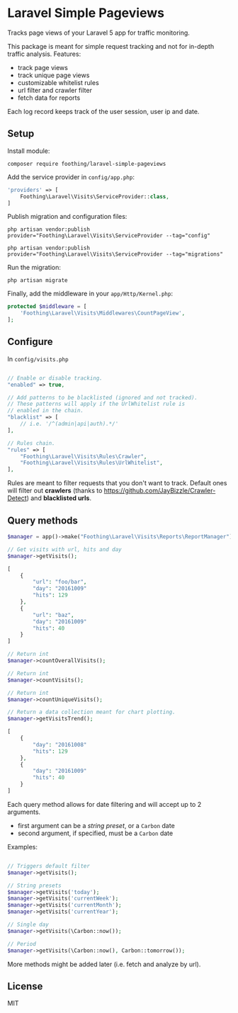 # Laravel Simple Pageviews

Tracks page views of your Laravel 5 app for traffic monitoring.

This package is meant for simple request tracking
and not for in-depth traffic analysis. Features:

- track page views
- track unique page views
- customizable whitelist rules
- url filter and crawler filter
- fetch data for reports

Each log record keeps track of the user session, user ip and date.

## Setup

Install module:

`composer require foothing/laravel-simple-pageviews`

Add the service provider in `config/app.php`:

```php
'providers' => [
	Foothing\Laravel\Visits\ServiceProvider::class,
]
```

Publish migration and configuration files:

`php artisan vendor:publish provider="Foothing\Laravel\Visits\ServiceProvider --tag="config"`

`php artisan vendor:publish provider="Foothing\Laravel\Visits\ServiceProvider --tag="migrations"`

Run the migration:

`php artisan migrate`

Finally, add the middleware in your `app/Http/Kernel.php`:

```php
protected $middleware = [
	'Foothing\Laravel\Visits\Middlewares\CountPageView',
];
```

## Configure

In `config/visits.php`

```php

// Enable or disable tracking.
"enabled" => true,

// Add patterns to be blacklisted (ignored and not tracked).
// These patterns will apply if the UrlWhitelist rule is
// enabled in the chain.
"blacklist" => [
    // i.e. '/^(admin|api|auth).*/'
],

// Rules chain.
"rules" => [
    "Foothing\Laravel\Visits\Rules\Crawler",
    "Foothing\Laravel\Visits\Rules\UrlWhitelist",
],

```

Rules are meant to filter requests that you don't want to track.
Default ones will filter out **crawlers** (thanks to https://github.com/JayBizzle/Crawler-Detect)
and **blacklisted urls**.

## Query methods
```php
$manager = app()->make("Foothing\Laravel\Visits\Reports\ReportManager");

// Get visits with url, hits and day
$manager->getVisits();

[
	{
		"url": "foo/bar",
		"day": "20161009"
		"hits": 129
	},
	{
		"url": "baz",
		"day": "20161009"
		"hits": 40
	}
]

// Return int
$manager->countOverallVisits();

// Return int
$manager->countVisits();

// Return int
$manager->countUniqueVisits();

// Return a data collection meant for chart plotting.
$manager->getVisitsTrend();

[
	{
		"day": "20161008"
		"hits": 129
	},
	{
		"day": "20161009"
		"hits": 40
	}
]
```

Each query method allows for date filtering and will
accept up to 2 arguments.

- first argument can be a *string preset*, or a `Carbon` date
- second argument, if specified, must be a `Carbon` date

Examples:
```php

// Triggers default filter
$manager->getVisits();

// String presets
$manager->getVisits('today');
$manager->getVisits('currentWeek');
$manager->getVisits('currentMonth');
$manager->getVisits('currentYear');

// Single day
$manager->getVisits(\Carbon::now());

// Period
$manager->getVisits(\Carbon::now(), Carbon::tomorrow());

```

More methods might be added later (i.e. fetch and analyze by url).

## License
MIT
